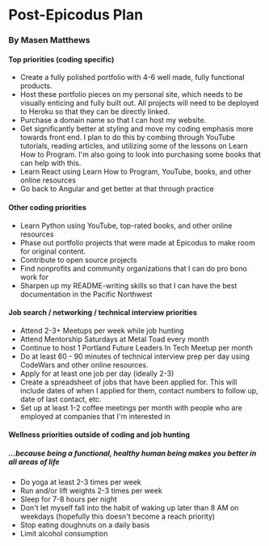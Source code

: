# Post-Epicodus Plan
### By Masen Matthews

#### Top priorities (coding specific)
  * Create a fully polished portfolio with 4-6 well made, fully functional products.
  * Host these portfolio pieces on my personal site, which needs to be visually enticing and fully built out. All projects will need to be deployed to Heroku so that they can be directly linked.
  * Purchase a domain name so that I can host my website.
  * Get significantly better at styling and move my coding emphasis more towards front end. I plan to do this by combing through YouTube tutorials, reading articles, and utilizing some of the lessons on Learn How to Program. I'm also going to look into purchasing some books that can help with this.
  * Learn React using Learn How to Program, YouTube, books, and other online resources
  * Go back to Angular and get better at that through practice

#### Other coding priorities
  * Learn Python using YouTube, top-rated books, and other online resources
  * Phase out portfolio projects that were made at Epicodus to make room for original content.
  * Contribute to open source projects
  * Find nonprofits and community organizations that I can do pro bono work for
  * Sharpen up my README-writing skills so that I can have the best documentation in the Pacific Northwest

#### Job search / networking / technical interview priorities
  * Attend 2-3+ Meetups per week while job hunting
  * Attend Mentorship Saturdays at Metal Toad every month
  * Continue to host 1 Portland Future Leaders In Tech Meetup per month
  * Do at least 60 - 90 minutes of technical interview prep per day using CodeWars and other online resources.
  * Apply for at least one job per day (ideally 2-3)
  * Create a spreadsheet of jobs that have been applied for. This will include dates of when I applied for them, contact numbers to follow up, date of last contact, etc.
  * Set up at least 1-2 coffee meetings per month with people who are employed at companies that I'm interested in

#### Wellness priorities outside of coding and job hunting
##### ...because being a functional, healthy human being makes you better in all areas of life
  * Do yoga at least 2-3 times per week
  * Run and/or lift weights 2-3 times per week
  * Sleep for 7-8 hours per night
  * Don't let myself fall into the habit of waking up later than 8 AM on weekdays (hopefully this doesn't become a reach priority)
  * Stop eating doughnuts on a daily basis
  * Limit alcohol consumption
